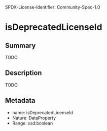 SPDX-License-Identifier: Community-Spec-1.0

# isDeprecatedLicenseId

## Summary

TODO

## Description

TODO

## Metadata

- name: isDeprecatedLicenseId
- Nature: DataProperty
- Range: xsd:boolean

